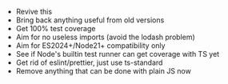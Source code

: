 * Revive this
* Bring back anything useful from old versions
* Get 100% test coverage
* Aim for no useless imports (avoid the lodash problem)
* Aim for ES2024+/Node21+ compatibility only
* See if Node's builtin test runner can get coverage with TS yet
* Get rid of eslint/prettier, just use ts-standard
* Remove anything that can be done with plain JS now
